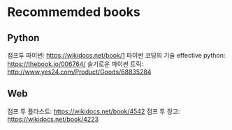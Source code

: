# Recommemded books

## Python
점프투 파이썬: https://wikidocs.net/book/1
파이썬 코딩의 기술 effective python: https://thebook.io/006764/
슬기로운 파이썬 트릭: http://www.yes24.com/Product/Goods/68835284


## Web
점프 투 플라스트: https://wikidocs.net/book/4542
점프 투 장고: https://wikidocs.net/book/4223

